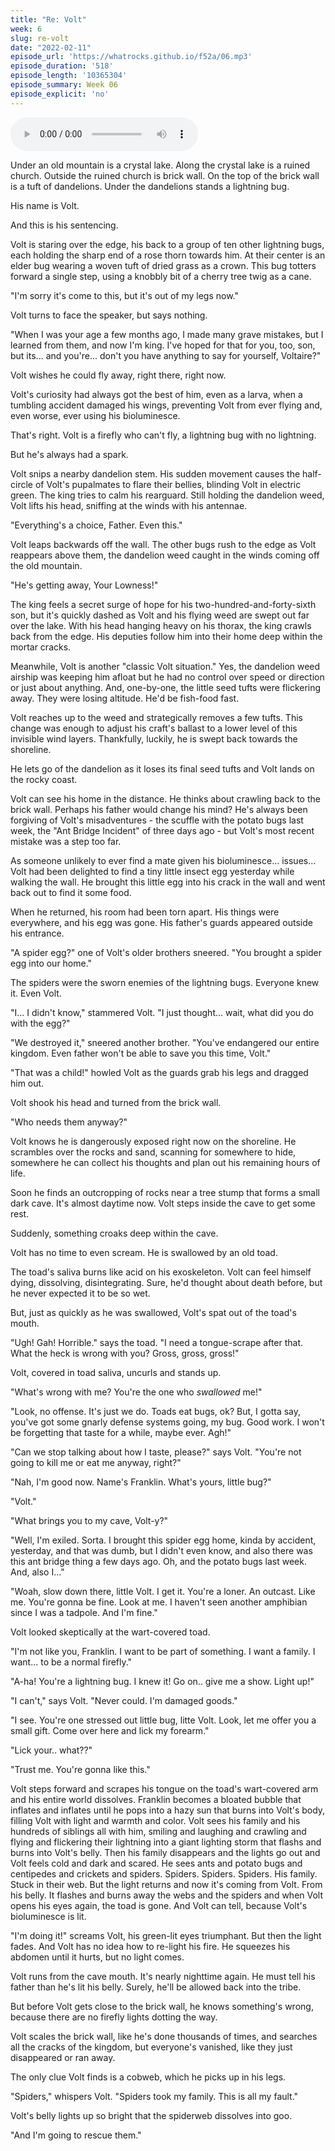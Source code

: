 ```yaml
---
title: "Re: Volt"
week: 6
slug: re-volt
date: "2022-02-11"
episode_url: 'https://whatrocks.github.io/f52a/06.mp3'
episode_duration: '518'
episode_length: '10365304'
episode_summary: Week 06
episode_explicit: 'no'
---
```


<audio controls="controls">
  <source type="audio/mp3" src="https://whatrocks.github.io/f52a/06.mp3"></source>
</audio>

Under an old mountain is a crystal lake. Along the crystal lake is a ruined church. Outside the ruined church is brick wall. On the top of the brick wall is a tuft of dandelions. Under the dandelions stands a lightning bug.

His name is Volt.

And this is his sentencing.

Volt is staring over the edge, his back to a group of ten other lightning bugs, each holding the sharp end of a rose thorn towards him. At their center is an elder bug wearing a woven tuft of dried grass as a crown. This bug totters forward a single step, using a knobbly bit of a cherry tree twig as a cane.

"I'm sorry it's come to this, but it's out of my legs now."

Volt turns to face the speaker, but says nothing.

"When I was your age a few months ago, I made many grave mistakes, but I learned from them, and now I'm king. I've hoped for that for you, too, son, but its... and you're... don't you have anything to say for yourself, Voltaire?"

Volt wishes he could fly away, right there, right now.

Volt's curiosity had always got the best of him, even as a larva, when a tumbling accident damaged his wings, preventing Volt from ever flying and, even worse, ever using his bioluminesce.

That's right. Volt is a firefly who can't fly, a lightning bug with no lightning.

But he's always had a spark.

Volt snips a nearby dandelion stem. His sudden movement causes the half-circle of Volt's pupalmates to flare their bellies, blinding Volt in electric green. The king tries to calm his rearguard. Still holding the dandelion weed, Volt lifts his head, sniffing at the winds with his antennae.

"Everything's a choice, Father. Even this."

Volt leaps backwards off the wall. The other bugs rush to the edge as Volt reappears above them, the dandelion weed caught in the winds coming off the old mountain. 

"He's getting away, Your Lowness!"

The king feels a secret surge of hope for his two-hundred-and-forty-sixth son, but it's quickly dashed as Volt and his flying weed are swept out far over the lake. With his head hanging heavy on his thorax, the king crawls back from the edge. His deputies follow him into their home deep within the mortar cracks.

Meanwhile, Volt is another "classic Volt situation." Yes, the dandelion weed airship was keeping him afloat but he had no control over speed or direction or just about anything. And, one-by-one, the little seed tufts were flickering away. They were losing altitude. He'd be fish-food fast.

Volt reaches up to the weed and strategically removes a few tufts. This change was enough to adjust his craft's ballast to a lower level of this invisible wind layers. Thankfully, luckily, he is swept back towards the shoreline.

He lets go of the dandelion as it loses its final seed tufts and Volt lands on the rocky coast.

Volt can see his home in the distance. He thinks about crawling back to the brick wall. Perhaps his father would change his mind? He's always been forgiving of Volt's misadventures - the scuffle with the potato bugs last week, the "Ant Bridge Incident" of three days ago - but Volt's most recent mistake was a step too far.

As someone unlikely to ever find a mate given his bioluminesce... issues... Volt had been delighted to find a tiny little insect egg yesterday while walking the wall. He brought this little egg into his crack in the wall and went back out to find it some food. 

When he returned, his room had been torn apart. His things were everywhere, and his egg was gone. His father's guards appeared outside his entrance.

"A spider egg?" one of Volt's older brothers sneered. "You brought a spider egg into our home."

The spiders were the sworn enemies of the lightning bugs. Everyone knew it. Even Volt.

"I... I didn't know," stammered Volt. "I just thought... wait, what did you do with the egg?"

"We destroyed it," sneered another brother. "You've endangered our entire kingdom. Even father won't be able to save you this time, Volt."

"That was a child!" howled Volt as the guards grab his legs and dragged him out.

Volt shook his head and turned from the brick wall.

"Who needs them anyway?"

Volt knows he is dangerously exposed right now on the shoreline. He scrambles over the rocks and sand, scanning for somewhere to hide, somewhere he can collect his thoughts and plan out his remaining hours of life. 

Soon he finds an outcropping of rocks near a tree stump that forms a small dark cave. It's almost daytime now. Volt steps inside the cave to get some rest.

Suddenly, something croaks deep within the cave.

Volt has no time to even scream. He is swallowed by an old toad.

The toad's saliva burns like acid on his exoskeleton. Volt can feel himself dying, dissolving, disintegrating. Sure, he'd thought about death before, but he never expected it to be so wet.

But, just as quickly as he was swallowed, Volt's spat out of the toad's mouth.

"Ugh! Gah! Horrible." says the toad. "I need a tongue-scrape after that. What the heck is wrong with you? Gross, gross, gross!"

Volt, covered in toad saliva, uncurls and stands up.

"What's wrong with me? You're the one who *swallowed* me!"

"Look, no offense. It's just we do. Toads eat bugs, ok? But, I gotta say, you've got some gnarly defense systems going, my bug. Good work. I won't be forgetting that taste for a while, maybe ever. Agh!"

"Can we stop talking about how I taste, please?" says Volt. "You're not going to kill me or eat me anyway, right?"

"Nah, I'm good now. Name's Franklin. What's yours, little bug?"

"Volt."

"What brings you to my cave, Volt-y?"

"Well, I'm exiled. Sorta. I brought this spider egg home, kinda by accident, yesterday, and that was dumb, but I didn't even know, and also there was this ant bridge thing a few days ago. Oh, and the potato bugs last week. And, also I..."

"Woah, slow down there, little Volt. I get it. You're a loner. An outcast. Like me. You're gonna be fine. Look at me. I haven't seen another amphibian since I was a tadpole. And I'm fine."

Volt looked skeptically at the wart-covered toad.

"I'm not like you, Franklin. I want to be part of something. I want a family. I want... to be a normal firefly."

"A-ha! You're a lightning bug. I knew it! Go on.. give me a show. Light up!"

"I can't," says Volt. "Never could. I'm damaged goods."

"I see. You're one stressed out little bug, litte Volt. Look, let me offer you a small gift. Come over here and lick my forearm."

"Lick your.. what??"

"Trust me. You're gonna like this."

Volt steps forward and scrapes his tongue on the toad's wart-covered arm and his entire world dissolves. Franklin becomes a bloated bubble that inflates and inflates until he pops into a hazy sun that burns into Volt's body, filling Volt with light and warmth and color. Volt sees his family and his hundreds of siblings all with him, smiling and laughing and crawling and flying and flickering their lightning into a giant lighting storm that flashs and burns into Volt's belly. Then his family disappears and the lights go out and Volt feels cold and dark and scared. He sees ants and potato bugs and centipedes and crickets and spiders. Spiders. Spiders. Spiders. His family. Stuck in their web. But the light returns and now it's coming from Volt. From his belly. It flashes and burns away the webs and the spiders and when Volt opens his eyes again, the toad is gone. And Volt can tell, because Volt's bioluminesce is lit.

"I'm doing it!" screams Volt, his green-lit eyes triumphant. But then the light fades. And Volt has no idea how to re-light his fire. He squeezes his abdomen until it hurts, but no light comes.

Volt runs from the cave mouth. It's nearly nighttime again. He must tell his father than he's lit his belly. Surely, he'll be allowed back into the tribe. 

But before Volt gets close to the brick wall, he knows something's wrong, because there are no firefly lights dotting the way.

Volt scales the brick wall, like he's done thousands of times, and searches all the cracks of the kingdom, but everyone's vanished, like they just disappeared or ran away.

The only clue Volt finds is a cobweb, which he picks up in his legs.

"Spiders," whispers Volt. "Spiders took my family. This is all my fault."

Volt's belly lights up so bright that the spiderweb dissolves into goo.

"And I'm going to rescue them."